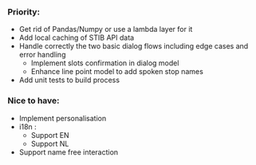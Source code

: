 ### Priority:
- Get rid of Pandas/Numpy or use a lambda layer for it
- Add local caching of STIB API data
- Handle correctly the two basic dialog flows including edge cases and error handling
    - Implement slots confirmation in dialog model
    - Enhance line point model to add spoken stop names
- Add unit tests to build process

### Nice to have:
- Implement personalisation 
- i18n :
    - Support EN
    - Support NL
- Support name free interaction

